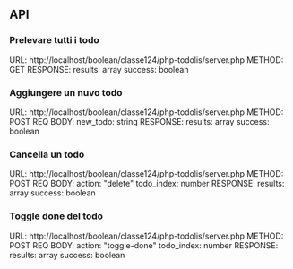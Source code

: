 ## API

### Prelevare tutti i todo
URL: http://localhost/boolean/classe124/php-todolis/server.php
METHOD: GET
RESPONSE: 
  results: array
  success: boolean


### Aggiungere un nuvo todo
URL: http://localhost/boolean/classe124/php-todolis/server.php
METHOD: POST
REQ BODY: 
  new_todo: string
RESPONSE: 
  results: array
  success: boolean

### Cancella un todo
URL: http://localhost/boolean/classe124/php-todolis/server.php
METHOD: POST
REQ BODY:
  action: "delete"
  todo_index: number
RESPONSE: 
  results: array
  success: boolean


### Toggle done del todo
URL: http://localhost/boolean/classe124/php-todolis/server.php
METHOD: POST
REQ BODY:
  action: "toggle-done"
  todo_index: number
RESPONSE: 
  results: array
  success: boolean